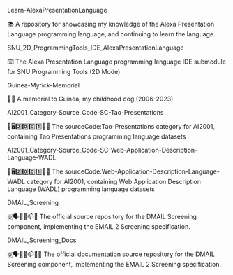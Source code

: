 
Learn-AlexaPresentationLanguage

📚️ A repository for showcasing my knowledge of the Alexa Presentation Language programming language, and continuing to learn the language. 

SNU_2D_ProgrammingTools_IDE_AlexaPresentationLanguage

⌨️ The Alexa Presentation Language programming language IDE submodule for SNU Programming Tools (2D Mode)

Guinea-Myrick-Memorial

🐶️💐️ A memorial to Guinea, my childhood dog (2006-2023)

AI2001_Category-Source_Code-SC-Tao-Presentations

🧠️🖥️2️⃣️0️⃣️0️⃣️1️⃣️💾️📜️ The sourceCode:Tao-Presentations category for AI2001, containing Tao Presentations programming language datasets 

AI2001_Category-Source_Code-SC-Web-Application-Description-Language-WADL

🧠️🖥️2️⃣️0️⃣️0️⃣️1️⃣️💾️📜️ The sourceCode:Web-Application-Description-Language-WADL category for AI2001, containing Web Application Description Language (WADL) programming language datasets 

DMAIL_Screening

🇩🗣️📧️📮️📫️📩️ The official source repository for the DMAIL Screening component, implementing the EMAIL 2 Screening specification. 

DMAIL_Screening_Docs

🇩🗣️📧️📮️📫️📩️📖️ The official documentation source repository for the DMAIL Screening component, implementing the EMAIL 2 Screening specification. 

